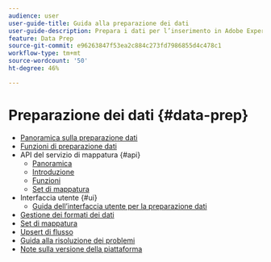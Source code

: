 ```yaml
---
audience: user
user-guide-title: Guida alla preparazione dei dati
user-guide-description: Prepara i dati per l’inserimento in Adobe Experience Platform.
feature: Data Prep
source-git-commit: e96263847f53ea2c884c273fd7986855d4c478c1
workflow-type: tm+mt
source-wordcount: '50'
ht-degree: 46%

---
```



# Preparazione dei dati {#data-prep}

- [Panoramica sulla preparazione dati](home.md)
- [Funzioni di preparazione dati](functions.md)
- API del servizio di mappatura {#api}
   - [Panoramica](./api/overview.md)
   - [Introduzione](./api/getting-started.md)
   - [Funzioni](./api/functions.md)
   - [Set di mappatura](./api/mapping-set.md)
- Interfaccia utente {#ui}
   - [Guida dell’interfaccia utente per la preparazione dati](./ui/mapping.md)
- [Gestione dei formati dei dati](./data-handling.md)
- [Set di mappatura](mapping-set.md)
- [Upsert di flusso](upserts.md)
- [Guida alla risoluzione dei problemi](troubleshooting-guide.md)
- [Note sulla versione della piattaforma](https://experienceleague.adobe.com/docs/experience-platform/release-notes/latest.html?lang=it)
